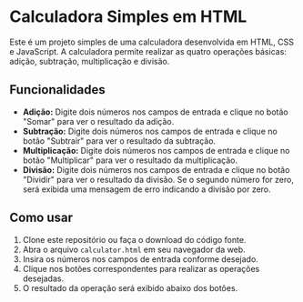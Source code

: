 # Calculadora Simples em HTML

Este é um projeto simples de uma calculadora desenvolvida em HTML, CSS e JavaScript. A calculadora permite realizar as quatro operações básicas: adição, subtração, multiplicação e divisão.

## Funcionalidades

- **Adição:** Digite dois números nos campos de entrada e clique no botão "Somar" para ver o resultado da adição.
- **Subtração:** Digite dois números nos campos de entrada e clique no botão "Subtrair" para ver o resultado da subtração.
- **Multiplicação:** Digite dois números nos campos de entrada e clique no botão "Multiplicar" para ver o resultado da multiplicação.
- **Divisão:** Digite dois números nos campos de entrada e clique no botão "Dividir" para ver o resultado da divisão. Se o segundo número for zero, será exibida uma mensagem de erro indicando a divisão por zero.

## Como usar

1. Clone este repositório ou faça o download do código fonte.
2. Abra o arquivo `calculator.html` em seu navegador da web.
3. Insira os números nos campos de entrada conforme desejado.
4. Clique nos botões correspondentes para realizar as operações desejadas.
5. O resultado da operação será exibido abaixo dos botões.
